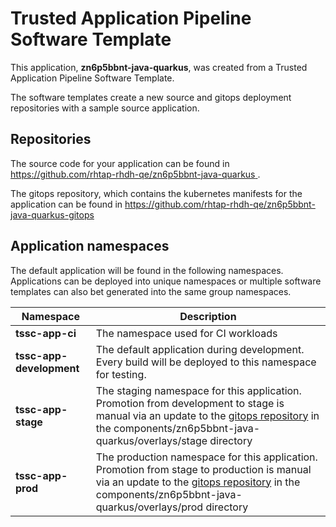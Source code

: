 # Trusted Application Pipeline Software Template

This application, **zn6p5bbnt-java-quarkus**, was created from a Trusted Application Pipeline Software Template.

The software templates create a new source and gitops deployment repositories with a sample source application. 

## Repositories

The source code for your application can be found in [https://github.com/rhtap-rhdh-qe/zn6p5bbnt-java-quarkus ](https://github.com/rhtap-rhdh-qe/zn6p5bbnt-java-quarkus ).
 
The gitops repository, which contains the kubernetes manifests for the application can be found in 
[https://github.com/rhtap-rhdh-qe/zn6p5bbnt-java-quarkus-gitops ](https://github.com/rhtap-rhdh-qe/zn6p5bbnt-java-quarkus-gitops ) 

## Application namespaces 

The default application will be found in the following namespaces. Applications can be deployed into unique namespaces or multiple software templates can also bet generated into the same group namespaces.  

|  Namespace   |  Description   |  
| -------- | -------- |
| **tssc-app-ci** | The namespace used for CI workloads |
| **tssc-app-development** | The default application during development. Every build will be deployed to this namespace for testing. |
| **tssc-app-stage** | The staging namespace for this application. Promotion from development to stage is manual via an update to the [gitops repository](https://github.com/rhtap-rhdh-qe/zn6p5bbnt-java-quarkus-gitops ) in the components/zn6p5bbnt-java-quarkus/overlays/stage directory |
| **tssc-app-prod** | The production namespace for this application. Promotion from stage to production is manual via an update to the [gitops repository](https://github.com/rhtap-rhdh-qe/zn6p5bbnt-java-quarkus-gitops ) in the components/zn6p5bbnt-java-quarkus/overlays/prod directory |